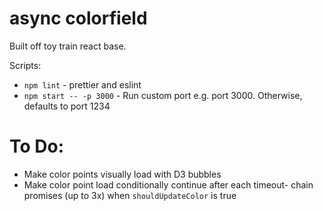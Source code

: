 # async colorfield

Built off toy train react base.

Scripts:

- `npm lint` - prettier and eslint
- `npm start -- -p 3000` - Run custom port e.g. port 3000. Otherwise, defaults to port 1234


# To Do:
- Make color points visually load with D3 bubbles
- Make color point load conditionally continue after each timeout-  chain promises (up to 3x) when `shouldUpdateColor` is true